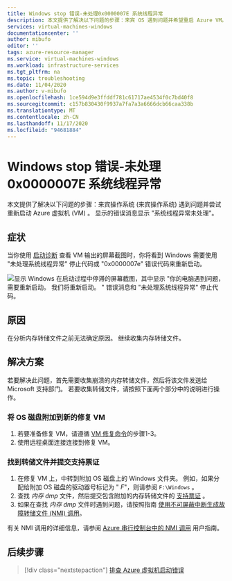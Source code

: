 ```yaml
---
title: Windows stop 错误-未处理0x0000007E 系统线程异常
description: 本文提供了解决以下问题的步骤：来宾 OS 遇到问题并希望重启 Azure VM。 消息将声明 "系统线程异常未处理"。
services: virtual-machines-windows
documentationcenter: ''
author: mibufo
editor: ''
tags: azure-resource-manager
ms.service: virtual-machines-windows
ms.workload: infrastructure-services
ms.tgt_pltfrm: na
ms.topic: troubleshooting
ms.date: 11/04/2020
ms.author: v-mibufo
ms.openlocfilehash: 1ce594d9e3ffddf781c61717ae4534f0c7bd40f8
ms.sourcegitcommit: c157b830430f9937a7fa7a3a6666dcb66caa338b
ms.translationtype: MT
ms.contentlocale: zh-CN
ms.lasthandoff: 11/17/2020
ms.locfileid: "94681884"
---
```

# <a name="windows-stop-error---0x0000007e-system-thread-exception-not-handled"></a>Windows stop 错误-未处理0x0000007E 系统线程异常

本文提供了解决以下问题的步骤：来宾操作系统 (来宾操作系统) 遇到问题并尝试重新启动 Azure 虚拟机 (VM) 。 显示的错误消息显示 "系统线程异常未处理"。

## <a name="symptoms"></a>症状

当你使用 [启动诊断](./boot-diagnostics.md) 查看 VM 输出的屏幕截图时，你将看到 Windows 需要使用 "未处理系统线程异常" 停止代码或 "0x0000007e" 错误代码来重新启动。

![显示 Windows 在启动过程中停滞的屏幕截图，其中显示 "你的电脑遇到问题，需要重新启动。 我们将重新启动。 " 错误消息和 "未处理系统线程异常" 停止代码。](media/windows-stop-error-system-thread-exception-not-handled/windows-stop-error-system-thread-exception-not-handled-1.png)

## <a name="cause"></a>原因

在分析内存转储文件之前无法确定原因。 继续收集内存转储文件。

## <a name="solution"></a>解决方案

若要解决此问题，首先需要收集崩溃的内存转储文件，然后将该文件发送给 Microsoft 支持部门。 若要收集转储文件，请按照下面两个部分中的说明进行操作。

### <a name="attach-the-os-disk-to-a-new-repair-vm"></a>将 OS 磁盘附加到新的修复 VM

1. 若要准备修复 VM，请遵循 [VM 修复命令](./repair-windows-vm-using-azure-virtual-machine-repair-commands.md)的步骤1-3。
1. 使用远程桌面连接连接到修复 VM。

### <a name="locate-the-dump-file-and-submit-a-support-ticket"></a>找到转储文件并提交支持票证

1. 在修复 VM 上，中转到附加 OS 磁盘上的 Windows 文件夹。 例如，如果分配给附加 OS 磁盘的驱动器号标记为 " *F*"，则请参阅 `F:\Windows` 。
1. 查找 *内存 dmp* 文件，然后提交包含附加的内存转储文件的 [支持票证](https://portal.azure.com/?#blade/Microsoft_Azure_Support/HelpAndSupportBlade) 。
1. 如果在查找 *内存 dmp* 文件时遇到问题，请按照指南 [使用不可屏蔽中断生成故障转储文件 (NMI) 调用](/windows/client-management/generate-kernel-or-complete-crash-dump)。

有关 NMI 调用的详细信息，请参阅 [Azure 串行控制台中的 NMI 调用](./serial-console-windows.md#use-the-serial-console-for-nmi-calls) 用户指南。

## <a name="next-steps"></a>后续步骤

> [!div class="nextstepaction"]
> [排查 Azure 虚拟机启动错误](./boot-error-troubleshoot.md)
